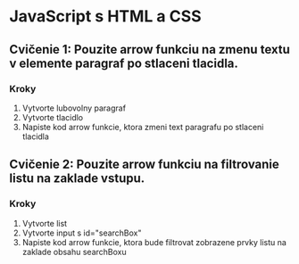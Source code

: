 # JavaScript s HTML a CSS

## Cvičenie 1: Pouzite arrow funkciu na zmenu textu v elemente paragraf po stlaceni tlacidla.

### Kroky
1. Vytvorte lubovolny paragraf
2. Vytvorte tlacidlo
3. Napiste kod arrow funkcie, ktora zmeni text paragrafu po stlaceni tlacidla

## Cvičenie 2: Pouzite arrow funkciu na filtrovanie listu na zaklade vstupu.

### Kroky
1. Vytvorte list
2. Vytvorte input s id="searchBox"
3. Napiste kod arrow funkcie, ktora bude filtrovat zobrazene prvky listu na zaklade obsahu searchBoxu